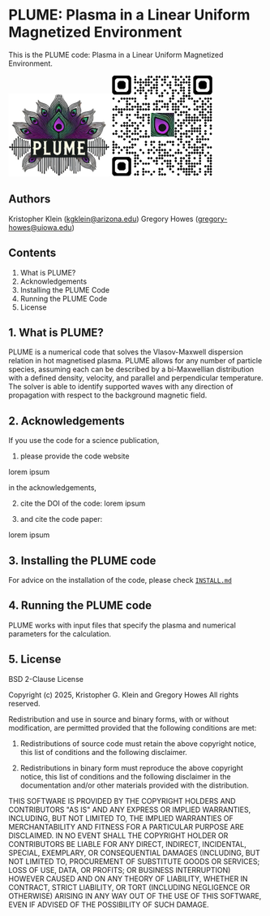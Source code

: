 # PLUME: Plasma in a Linear Uniform Magnetized Environment

This is the PLUME code: Plasma in a Linear Uniform Magnetized Environment.

<img src="./page/PLUME_logo.png" alt="drawing" width="200"/>
<img src="./page/qrcode_plume_github.png" alt="drawing" width="200"/>

## Authors

Kristopher Klein   (kgklein@arizona.edu)
Gregory Howes      (gregory-howes@uiowa.edu)

## Contents

1. What is PLUME?
2. Acknowledgements
3. Installing the PLUME Code
4. Running the PLUME Code
5. License

## 1. What is PLUME?

PLUME is a numerical code that solves the Vlasov-Maxwell dispersion
relation in hot magnetised plasma.
PLUME allows for any number of particle species, assuming each can be described by a bi-Maxwellian distribution with a defined density, velocity, and parallel and perpendicular temperature.
The solver is able to identify supported waves with any direction of propagation with respect to the background magnetic field.

## 2. Acknowledgements

If you use the code for a science publication,
1. please provide the code website

lorem ipsum

in the acknowledgements,

2. cite the DOI of the code:
lorem ipsum

3. and cite the code paper:
   
lorem ipsum

##  3. Installing the PLUME code

For advice on the installation of the code, please check [`INSTALL.md`](./INSTALL.md)

##  4. Running the PLUME code

PLUME works with input files that specify the plasma and numerical parameters for
the calculation.

## 5. License

BSD 2-Clause License

Copyright (c) 2025, Kristopher G. Klein and Gregory Howes
All rights reserved.

Redistribution and use in source and binary forms, with or without
modification, are permitted provided that the following conditions are met:

1. Redistributions of source code must retain the above copyright notice, this
   list of conditions and the following disclaimer.

2. Redistributions in binary form must reproduce the above copyright notice,
   this list of conditions and the following disclaimer in the documentation
   and/or other materials provided with the distribution.

THIS SOFTWARE IS PROVIDED BY THE COPYRIGHT HOLDERS AND CONTRIBUTORS "AS IS"
AND ANY EXPRESS OR IMPLIED WARRANTIES, INCLUDING, BUT NOT LIMITED TO, THE
IMPLIED WARRANTIES OF MERCHANTABILITY AND FITNESS FOR A PARTICULAR PURPOSE ARE
DISCLAIMED. IN NO EVENT SHALL THE COPYRIGHT HOLDER OR CONTRIBUTORS BE LIABLE
FOR ANY DIRECT, INDIRECT, INCIDENTAL, SPECIAL, EXEMPLARY, OR CONSEQUENTIAL
DAMAGES (INCLUDING, BUT NOT LIMITED TO, PROCUREMENT OF SUBSTITUTE GOODS OR
SERVICES; LOSS OF USE, DATA, OR PROFITS; OR BUSINESS INTERRUPTION) HOWEVER
CAUSED AND ON ANY THEORY OF LIABILITY, WHETHER IN CONTRACT, STRICT LIABILITY,
OR TORT (INCLUDING NEGLIGENCE OR OTHERWISE) ARISING IN ANY WAY OUT OF THE USE
OF THIS SOFTWARE, EVEN IF ADVISED OF THE POSSIBILITY OF SUCH DAMAGE.
